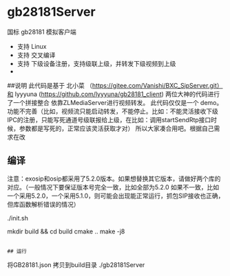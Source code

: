 # gb28181Server

国标 gb28181 模拟客户端

- 支持 Linux
- 支持 交叉编译
- 支持 下级设备注册，支持级联上级，并转发下级视频到上级
- 
##说明
此代码是基于  北小菜 （https://gitee.com/Vanishi/BXC_SipServer.git）和 lyyyuna (https://github.com/lyyyuna/gb28181_client) 两位大神的代码进行了一个拼接整合
  依靠ZLMediaServer进行视频转发。
  此代码仅仅是一个 demo。功能不完善（比如，视频流只能启动转发，不能停止。比如：不能灵活接收下级IPC的注册，只能写死通道号级联报给上级，在比如：调用startSendRtp接口时候，参数都是写死的，正常应该灵活获取才对）
  所以大家凑合用吧。根据自己需求在改
## 编译
注意：exosip和osip都采用了5.2.0版本。如果想替换其它版本，请做好两个库的对应。（一般情况下要保证版本号完全一致，比如全部为5.2.0 如果不一致，比如一个采用5.2.0，一个采用5.1.0，则可能会出现能正常运行，抓包SIP接收也正确，但库函数解析错误的情况）

./init.sh

mkdir build && cd build
cmake ..
make -j8
```

## 运行
```
将GB28181.json 拷贝到build目录
./gb28181Server 
```
